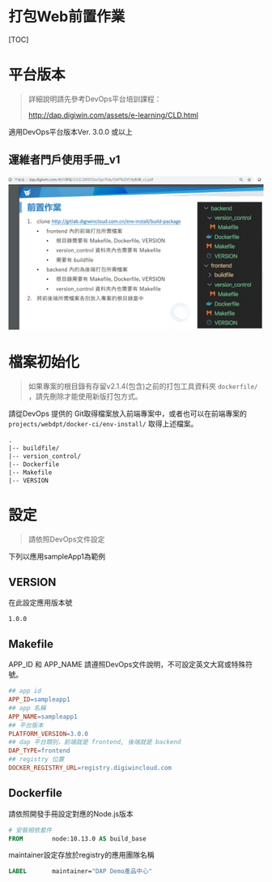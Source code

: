 # 打包Web前置作業

[TOC]







# 平台版本

> 詳細說明請先參考DevOps平台培訓課程：
>
> http://dap.digiwin.com/assets/e-learning/CLD.html

適用DevOps平台版本Ver. 3.0.0 或以上





## 運維者門戶使用手冊_v1

![DwvOps-build-package-v1-prepare](image/DwvOps-build-package-v1-prepare.jpg)







# 檔案初始化

> 如果專案的根目錄有存留v2.1.4(包含)之前的打包工具資料夾 `dockerfile/` ，請先刪除才能使用新版打包方式。

請從DevOps 提供的 Git取得檔案放入前端專案中，或者也可以在前端專案的 `projects/webdpt/docker-ci/env-install/` 取得上述檔案。

```
.
|-- buildfile/
|-- version_control/
|-- Dockerfile
|-- Makefile
|-- VERSION
```







# 設定

> 請依照DevOps文件設定

下列以應用sampleApp1為範例





## VERSION

在此設定應用版本號

```
1.0.0
```






## Makefile

APP_ID 和 APP_NAME 請遵照DevOps文件說明，不可設定英文大寫或特殊符號。

```makefile
## app id
APP_ID=sampleapp1
## app 名稱
APP_NAME=sampleapp1
## 平台版本
PLATFORM_VERSION=3.0.0
## dap 平台類別，前端就是 frontend, 後端就是 backend
DAP_TYPE=frontend
## registry 位置
DOCKER_REGISTRY_URL=registry.digiwincloud.com
```





## Dockerfile

請依照開發手冊設定對應的Node.js版本

```dockerfile
# 安裝相依套件
FROM        node:10.13.0 AS build_base
```



maintainer設定存放於registry的應用團隊名稱

```dockerfile
LABEL       maintainer="DAP Demo產品中心"
```

